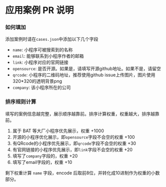 # 应用案例 PR 说明

### 如何填加

添加案例时请在`cases.json`中添加以下几个字段

* `name`: 小程序可被搜索到的名称
* `email`: 能够联系到小程序作者的邮箱
* `link`: 小程序对应的官网链接
* `opensource`: 是否开源。如果是，请填写开源github地址。如果不是，请留空
* `qrcode`: 小程序的二维码地址，推荐使用github issue上传图片，图片使用320*320的透明背景png
* `company`: 该小程序所在的公司


### 排序规则计算

填写的案例信息越完整，展示顺序越靠前。排序计算权重，权重越大，排序越靠前。

1. 属于 BAT 等大厂小程序优先展示，权重 +1000
2. 开源的小程序优化展示，即`opensource`字段不会空的权重 +100
3. 有QRcode的小程序优先展示，即`qrcode`字段不会空的权重 +30
4. 有官网链接的小程序优先展示，即`link`字段不会空的权重 +20
4. 填写了`company`字段的，权重 +20
5. 填写了email字段的，权重 +10

剩下权重计算 `name` 字段，encode 后取前8位，并转化成10进制作为权重的小数部分。